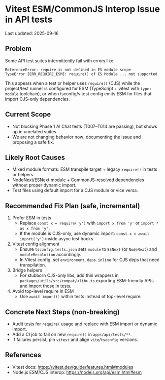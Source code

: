# Vitest ESM/CommonJS Interop Issue in API tests

Last updated: 2025-09-16

## Problem
Some API test suites intermittently fail with errors like:

```
ReferenceError: require is not defined in ES module scope
TypeError [ERR_REQUIRE_ESM]: require() of ES Module ... not supported
```

This appears when a test or helper uses `require()` (CJS) while the project/test runner is configured for ESM (TypeScript + vitest with `type: module` toolchain), or when tsconfig/vitest config emits ESM for files that import CJS-only dependencies.

## Current Scope
- Not blocking Phase 1 AI Chat tests (T007–T014 are passing), but shows up in unrelated suites.
- We are not changing behavior now; documenting the issue and proposing a safe fix.

## Likely Root Causes
- Mixed module formats: ESM transpile target + legacy `require()` in tests or helpers.
- NodeNext/ESNext module + CommonJS-resolved dependencies without proper dynamic import.
- Test files using default import for a CJS module or vice versa.

## Recommended Fix Plan (safe, incremental)
1. Prefer ESM in tests
   - Replace `const x = require('y')` with `import x from 'y'` or `import * as x from 'y'`.
   - If the module is CJS-only, use dynamic import: `const x = await import('y')` inside async test hooks.
2. Vitest config alignment
   - Ensure `tsconfig.tests.json` sets `module` to `ESNext` (or `NodeNext`) and `moduleResolution` accordingly.
   - In Vitest config, set `environment`, `deps.inline` for CJS deps that need transpilation.
3. Bridge helpers
   - For stubborn CJS-only libs, add thin wrappers in `packages/utils/src/compat/<lib>.ts` exporting ESM-friendly APIs and import those in tests.
4. Avoid top-level require in ESM
   - Use `await import()` within tests instead of top-level require.

## Concrete Next Steps (non-breaking)
- Audit tests for `require(` usage and replace with ESM import or dynamic import.
- Add a CI job to fail on new `require()` in `apps/api/tests/**`.
- If failures persist, pin `vitest` and align `vite`/`tsconfig` versions.

## References
- Vitest docs: https://vitest.dev/guide/features.html#modules
- Node.js ESM/CJS interop: https://nodejs.org/api/esm.html#esm

